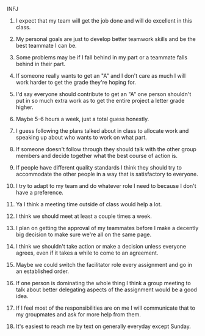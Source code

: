 INFJ

1. I expect that my team will get the job done and will do excellent in this class.

2. My personal goals are just to develop better teamwork skills and be the best teammate I can be.

3. Some problems may be if I fall behind in my part or a teammate falls behind in their part.

4. If someone really wants to get an "A" and I don't care as much I will work harder to get the grade they're hoping for.

5. I'd say everyone should contribute to get an "A" one person shouldn't put in so much extra work as to get the entire project a letter grade higher.

6. Maybe 5-6 hours a week, just a total guess honestly.

7. I guess following the plans talked about in class to allocate work and speaking up about who wants to work on what part.

8. If someone doesn't follow through they should talk with the other group members and decide together what the best course of action is.

9. If people have different quality standards I think they should try to accommodate the other people in a way that is satisfactory to everyone.

10. I try to adapt to my team and do whatever role I need to because I don't have a preference.

11. Ya I think a meeting time outside of class would help a lot.

12. I think we should meet at least a couple times a week.

13. I plan on getting the approval of my teammates before I make a decently big decision to make sure we're all on the same page.

14. I think we shouldn't take action or make a decision unless everyone agrees, even if it takes a while to come to an agreement.

15. Maybe we could switch the facilitator role every assignment and go in an established order.

16. If one person is dominating the whole thing I think a group meeting to talk about better delegating aspects of the assignment would be a good idea.

17. If I feel most of the responsibilities are on me I will communicate that to my groupmates and ask for more help from them.

18. It's easiest to reach me by text on generally everyday except Sunday.
